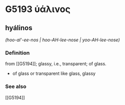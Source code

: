# G5193 ὑάλινος

## hyálinos

_(hoo-al'-ee-nos | hoo-AH-lee-nose | yoo-AH-lee-nose)_

### Definition

from [[G5194]]; glassy, i.e., transparent; of glass.

- of glass or transparent like glass, glassy

### See also

[[G5194]]

